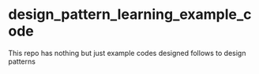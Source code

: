 # design_pattern_learning_example_code
This repo has nothing but just example codes designed follows to design patterns
